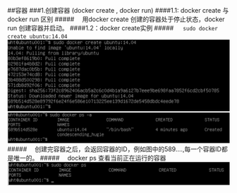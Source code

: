 ##容器
###1.创建容器 (docker create , docker run)
####1.1: docker create 与 docker run 区别
#####&emsp; 用docker create 创建的容器处于停止状态，docker run 创建容器并启动。
####1.2：docker create实例
#####&emsp;<code> sudo docker create ubuntu:14.04 </code>
![](/assets/4.png)![](/assets/6.png)
#####&emsp; 创建完容器之后，会返回容器的ID，例如图中的589....,每一个容器ID都是唯一的。
#####&emsp; docker ps 查看当前正在运行的容器
![](/assets/5.png)